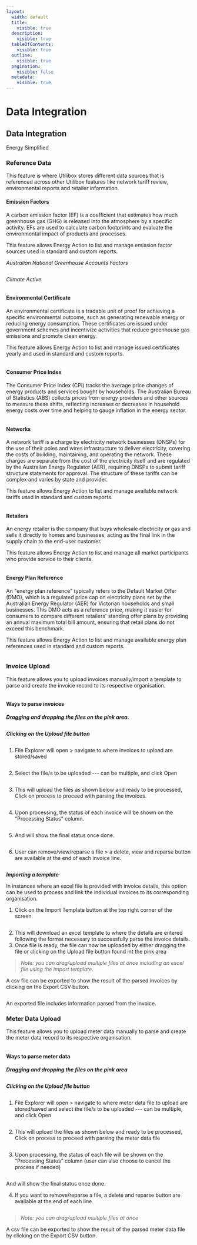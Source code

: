 ```yaml
---
layout:
  width: default
  title:
    visible: true
  description:
    visible: true
  tableOfContents:
    visible: true
  outline:
    visible: true
  pagination:
    visible: false
  metadata:
    visible: true
---
```


# Data Integration

## Data Integration

Energy Simplified

### Reference Data

This feature is where Utilibox stores different data sources that is referenced across other Utilibox features like network tariff review, environmental reports and retailer information.

#### Emission Factors

A carbon emission factor (EF) is a coefficient that estimates how much greenhouse gas (GHG) is released into the atmosphere by a specific activity. EFs are used to calculate carbon footprints and evaluate the environmental impact of products and processes.

This feature allows Energy Action to list and manage emission factor sources used in standard and custom reports.

_Australian National Greenhouse Accounts Factors_&#x20;

<figure><img src="../.gitbook/assets/ANGHAF.png" alt=""><figcaption></figcaption></figure>

_Climate Active_&#x20;

<figure><img src="../.gitbook/assets/ClimateActive.png" alt=""><figcaption></figcaption></figure>

#### Environmental Certificate

An environmental certificate is a tradable unit of proof for achieving a specific environmental outcome, such as generating renewable energy or reducing energy consumption. These certificates are issued under government schemes and incentivize activities that reduce greenhouse gas emissions and promote clean energy.

This feature allows Energy Action to list and manage issued certificates yearly and used in standard and custom reports.

<figure><img src="../.gitbook/assets/EnvironmentalCerts.png" alt=""><figcaption></figcaption></figure>

#### Consumer Price Index

The Consumer Price Index (CPI) tracks the average price changes of energy products and services bought by households. The Australian Bureau of Statistics (ABS) collects prices from energy providers and other sources to measure these shifts, reflecting increases or decreases in household energy costs over time and helping to gauge inflation in the energy sector.

<figure><img src="../.gitbook/assets/CPI.png" alt=""><figcaption></figcaption></figure>

#### Networks

A network tariff is a charge by electricity network businesses (DNSPs) for the use of their poles and wires infrastructure to deliver electricity, covering the costs of building, maintaining, and operating the network. These charges are separate from the cost of the electricity itself and are regulated by the Australian Energy Regulator (AER), requiring DNSPs to submit tariff structure statements for approval. The structure of these tariffs can be complex and varies by state and provider.

This feature allows Energy Action to list and manage available network tariffs used in standard and custom reports.

<figure><img src="../.gitbook/assets/NetworkTariff.png" alt=""><figcaption></figcaption></figure>

#### Retailers

An energy retailer is the company that buys wholesale electricity or gas and sells it directly to homes and businesses, acting as the final link in the supply chain to the end-user customer.

This feature allows Energy Action to list and manage all market participants who provide service to their clients.

<figure><img src="../.gitbook/assets/Retailers.png" alt=""><figcaption></figcaption></figure>

#### Energy Plan Reference

An "energy plan reference" typically refers to the Default Market Offer (DMO), which is a regulated price cap on electricity plans set by the Australian Energy Regulator (AER) for Victorian households and small businesses. This DMO acts as a reference price, making it easier for consumers to compare different retailers' standing offer plans by providing an annual maximum total bill amount, ensuring that retail plans do not exceed this benchmark.

This feature allows Energy Action to list and manage available energy plan references used in standard and custom reports.

<figure><img src="../.gitbook/assets/EnergyPlan.png" alt=""><figcaption></figcaption></figure>

### Invoice Upload

This feature allows you to upload invoices manually/import a template to parse and create the invoice record to its respective organisation.&#x20;

<figure><img src="../.gitbook/assets/InvoiceUpload1.png" alt=""><figcaption></figcaption></figure>

#### Ways to parse invoices

_**Dragging and dropping the files on the pink area.**_

<figure><img src="../.gitbook/assets/InvoiceUpload2.png" alt=""><figcaption></figcaption></figure>

_**Clicking on the Upload file button**_

<div align="left"><figure><img src="../.gitbook/assets/InvoiceUpload3.png" alt=""><figcaption></figcaption></figure></div>

1. File Explorer will open > navigate to where invoices to upload are stored/saved&#x20;

<div align="left"><figure><img src="../.gitbook/assets/InvoiceUpload5.png" alt=""><figcaption></figcaption></figure></div>

2. Select the file/s to be uploaded --- can be multiple, and click Open

<figure><img src="../.gitbook/assets/InvoiceUpload5.png" alt=""><figcaption></figcaption></figure>

3. This will upload the files as shown below and ready to be processed, Click on process to proceed with parsing the invoices.&#x20;

<figure><img src="../.gitbook/assets/InvoiceUpload6.png" alt=""><figcaption></figcaption></figure>

4. Upon processing, the status of each invoice will be shown on the “Processing Status” column.&#x20;

<figure><img src="../.gitbook/assets/InvoiceUpload7.png" alt=""><figcaption></figcaption></figure>

5. And will show the final status once done.&#x20;

<figure><img src="../.gitbook/assets/InvoiceUpload8.png" alt=""><figcaption></figcaption></figure>

6. User can remove/view/reparse a file > a delete, view and reparse button are available at the end of each invoice line.&#x20;

<figure><img src="../.gitbook/assets/InvoiceUpload9.png" alt=""><figcaption></figcaption></figure>

_**Importing a template**_

In instances where an excel file is provided with invoice details, this option can be used to process and link the individual invoices to its corresponding organisation.

1. Click on the Import Template button at the top right corner of the screen.&#x20;

<figure><img src="../.gitbook/assets/InvoiceUpload10.png" alt=""><figcaption></figcaption></figure>

2. This will download an excel template to where the details are entered following the format necessary to successfully parse the invoice details.
3. Once file is ready, the file can now be uploaded by either dragging the file or clicking on the Upload file button found int the pink area

> _Note: you can drag/upload multiple files at once including an excel file using the import template._

A csv file can be exported to show the result of the parsed invoices by clicking on the Export CSV button.&#x20;

<figure><img src="../.gitbook/assets/InvoiceUpload11.png" alt=""><figcaption></figcaption></figure>

An exported file includes information parsed from the invoice.

### Meter Data Upload

This feature allows you to upload meter data manually to parse and create the meter data record to its respective organisation.&#x20;

<figure><img src="../.gitbook/assets/MeterDataUpload1.png" alt=""><figcaption></figcaption></figure>

#### Ways to parse meter data

_**Dragging and dropping the files on the pink area**_

<figure><img src="../.gitbook/assets/MeterDataUpload2.png" alt=""><figcaption></figcaption></figure>

_**Clicking on the Upload file button**_

<div align="left"><figure><img src="../.gitbook/assets/InvoiceUpload3.png" alt=""><figcaption></figcaption></figure></div>

1. File Explorer will open > navigate to where meter data file to upload are stored/saved and select the file/s to be uploaded --- can be multiple, and click Open

<figure><img src="../.gitbook/assets/MeterDataUpload3.png" alt=""><figcaption></figcaption></figure>

2. This will upload the files as shown below and ready to be processed, Click on process to proceed with parsing the meter data file

<figure><img src="../.gitbook/assets/MeterDataUpload4.png" alt=""><figcaption></figcaption></figure>

3. Upon processing, the status of each file will be shown on the “Processing Status” column (user can also choose to cancel the process if needed)

<figure><img src="../.gitbook/assets/MeterDataUpload5.png" alt=""><figcaption></figcaption></figure>

&#x20;      And will show the final status once done.

4. If you want to remove/reparse a file, a delete and reparse button are available at the end of each line

<figure><img src="../.gitbook/assets/MeterDataUpload6.png" alt=""><figcaption></figcaption></figure>

> _Note: you can drag/upload multiple files at once_

A csv file can be exported to show the result of the parsed meter data file by clicking on the Export CSV button.
